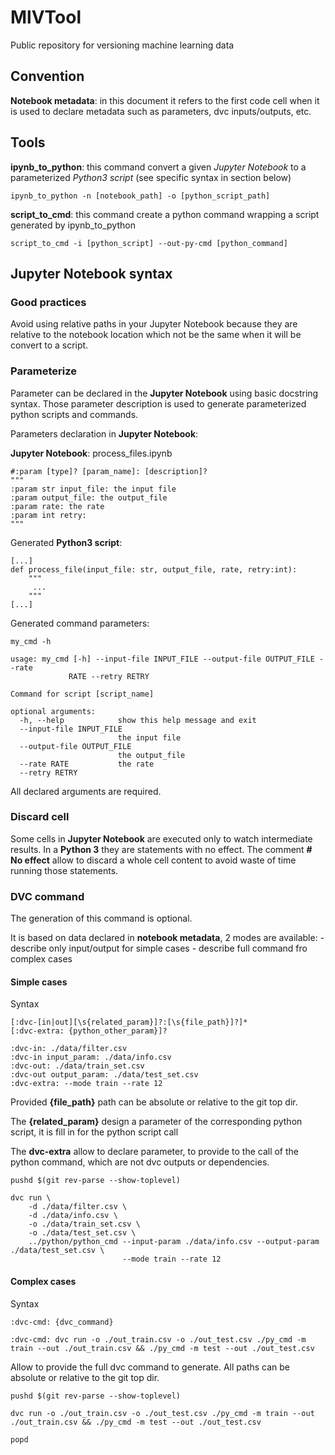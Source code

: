 MlVTool
=======
Public repository for versioning machine learning data

Convention
----------

**Notebook metadata**: in this document it refers to the first code cell when it
is used to declare metadata such as parameters, dvc inputs/outputs, etc.


Tools
-----

**ipynb_to_python**: this command convert a given *Jupyter Notebook* to a
parameterized *Python3 script* (see specific syntax in section below)

    ipynb_to_python -n [notebook_path] -o [python_script_path]
    
**script_to_cmd**: this command create a python command wrapping a script 
generated by ipynb_to_python

    script_to_cmd -i [python_script] --out-py-cmd [python_command]
    

Jupyter Notebook syntax
-----------------------

### Good practices 

Avoid using relative paths in your Jupyter Notebook because they are relative to 
the notebook location which not be the same when it will be convert to a script.


### Parameterize

Parameter can be declared in the **Jupyter Notebook** using basic docstring syntax.
Those parameter description is used to generate parameterized python scripts and commands.

Parameters declaration in **Jupyter Notebook**:

**Jupyter Notebook**: process_files.ipynb

    
    #:param [type]? [param_name]: [description]?
    """
    :param str input_file: the input file
    :param output_file: the output_file
    :param rate: the rate
    :param int retry:
    """
    
Generated **Python3 script**:

    [...]
    def process_file(input_file: str, output_file, rate, retry:int):
        """
         ...
        """
    [...]

Generated command parameters:

    my_cmd -h
    
    usage: my_cmd [-h] --input-file INPUT_FILE --output-file OUTPUT_FILE --rate
                 RATE --retry RETRY
    
    Command for script [script_name]
    
    optional arguments:
      -h, --help            show this help message and exit
      --input-file INPUT_FILE
                            the input file
      --output-file OUTPUT_FILE
                            the output_file
      --rate RATE           the rate
      --retry RETRY

All declared arguments are required.


### Discard cell

Some cells in **Jupyter Notebook** are executed only to watch intermediate results.
In a **Python 3** they are statements with no effect. 
The comment **# No effect** allow to discard a whole cell content to avoid waste of 
time running those statements.

### DVC command

The generation of this command is optional.

It is based on data declared in **notebook metadata**,
 2 modes are available:
    - describe only input/output for simple cases
    - describe full command fro complex cases

#### Simple cases

Syntax
    
    [:dvc-[in|out][\s{related_param}]?:[\s{file_path}]?]*
    [:dvc-extra: {python_other_param}]?
    
    :dvc-in: ./data/filter.csv
    :dvc-in input_param: ./data/info.csv    
    :dvc-out: ./data/train_set.csv    
    :dvc-out output_param: ./data/test_set.csv
    :dvc-extra: --mode train --rate 12
       
Provided **{file_path}** path can be absolute or relative to the git top dir.

The **{related_param}** design a parameter of the corresponding python script,
 it is fill in for the python script call

The **dvc-extra** allow to declare parameter, to provide to the call of the python 
command, which are not dvc outputs or dependencies.
 
    pushd $(git rev-parse --show-toplevel)
    
    dvc run \
        -d ./data/filter.csv \
        -d ./data/info.csv \
        -o ./data/train_set.csv \
        -o ./data/test_set.csv \
        ../python/python_cmd --input-param ./data/info.csv --output-param ./data/test_set.csv \
                             --mode train --rate 12
        
    
#### Complex cases

Syntax
    
    :dvc-cmd: {dvc_command}

    :dvc-cmd: dvc run -o ./out_train.csv -o ./out_test.csv ./py_cmd -m train --out ./out_train.csv && ./py_cmd -m test --out ./out_test.csv
Allow to provide the full dvc command to generate. All paths can be absolute or relative to the git top dir.
 
    pushd $(git rev-parse --show-toplevel)
    
    dvc run -o ./out_train.csv -o ./out_test.csv ./py_cmd -m train --out ./out_train.csv && ./py_cmd -m test --out ./out_test.csv
    
    popd
